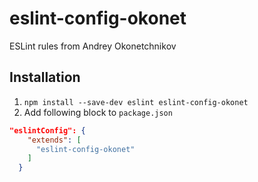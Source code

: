 # eslint-config-okonet

ESLint rules from Andrey Okonetchnikov

## Installation

1. `npm install --save-dev eslint eslint-config-okonet`
2. Add following block to `package.json`

```json
"eslintConfig": {
    "extends": [
      "eslint-config-okonet"
    ]
  }
```
